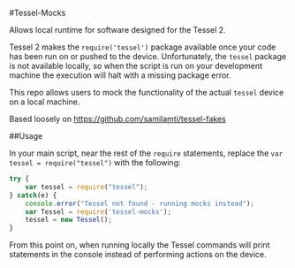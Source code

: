 #Tessel-Mocks

Allows local runtime for software designed for the Tessel 2.

Tessel 2 makes the `require('tessel')` package available once your code has been run on or pushed to the device. Unfortunately, the `tessel` package is not available locally, so when the script is run on your development machine the execution will halt with a missing package error.

This repo allows users to mock the functionality of the actual `tessel` device on a local machine.

Based loosely on https://github.com/samilamti/tessel-fakes


##Usage

In your main script, near the rest of the `require` statements, replace the `var tessel = require("tessel")` with the following:

```js
try {
    var tessel = require("tessel");
} catch(e) {
    console.error("Tessel not found - running mocks instead");
    var Tessel = require('tessel-mocks');
    tessel = new Tessel();
}
```

From this point on, when running locally the Tessel commands will print statements in the console instead of performing actions on the device.